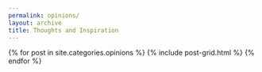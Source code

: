 ```yaml
---
permalink: opinions/
layout: archive
title: Thoughts and Inspiration
---
```

<div class="tiles">
{% for post in site.categories.opinions %}
	{% include post-grid.html %}
{% endfor %}
</div>
